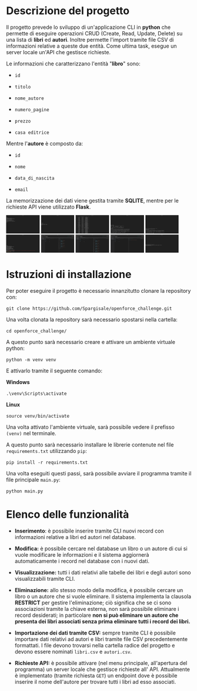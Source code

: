 # Descrizione del progetto

Il progetto prevede lo sviluppo di un'applicazione CLI in **python** che permette di eseguire operazioni CRUD (Create, Read, Update, Delete) su una lista di **libri** ed **autori**. Inoltre permette l'import tramite file CSV di informazioni relative a queste due entità. Come ultima task, esegue un server locale un'API che gestisce richieste.

Le informazioni che caratterizzano l'entità "**libro**" sono: 

- `id`

- `titolo`

- `nome_autore`

- `numero_pagine`

- `prezzo`

- `casa editrice`

Mentre l'**autore** è composto da:

- `id`

- `nome`

- `data_di_nascita`

- `email`

La memorizzazione dei dati viene gestita tramite **SQLITE**, mentre per le richieste API viene utilizzato **Flask**.

<img src="./images/01.png" width="18%"></img> <img src="./images/02.png" width="18%"></img> <img src="./images/03.png" width="18%"></img> <img src="./images/04.png" width="18%"></img> <img src="./images/05.png" width="18%"></img> <img src="./images/06.png" width="18%"></img> <img src="./images/07.png" width="18%"></img> <img src="./images/08.png" width="18%"></img> <img src="./images/09.png" width="18%"></img> <img src="./images/10.png" width="18%"></img> 

# Istruzioni di installazione

Per poter eseguire il progetto è necessario innanzitutto clonare la repository con:

```
git clone https://github.com/Spargisale/openforce_challenge.git
```

Una volta clonata la repository sarà necessario spostarsi nella cartella:

```
cd openforce_challenge/
```

A questo punto sarà necessario creare e attivare un ambiente virtuale python:

```
python -m venv venv
```

E attivarlo tramite il seguente comando:

**Windows**

```
.\venv\Scripts\activate
```

**Linux**

```
source venv/bin/activate
```

Una volta attivato l'ambiente virtuale, sarà possibile vedere il prefisso `(venv)` nel terminale.

A questo punto sarà necessario installare le librerie contenute nel file `requirements.txt` utilizzando `pip`:

```
pip install -r requirements.txt
```

Una volta eseguiti questi passi, sarà possibile avviare il programma tramite il file principale `main.py`:

```
python main.py
```

# Elenco delle funzionalità

- **Inserimento**: è possibile inserire tramite CLI nuovi record con informazioni relative a libri ed autori nel database.

- **Modifica:** è possibile cercare nel database un libro o un autore di cui si vuole modificare le informazioni e il sistema aggiornerà automaticamente i record nel database con i nuovi dati.

- **Visualizzazione:** tutti i dati relativi alle tabelle dei libri e degli autori sono visualizzabili tramite CLI.

- **Eliminazione:** allo stesso modo della modifica, è possibile cercare un libro o un autore che si vuole eliminare. Il sistema implementa la clausola **RESTRICT** per gestire l'eliminazione; ciò significa che se ci sono associazioni tramite la chiave esterna, non sarà possibile eliminare i record desiderati; in particolare **non si può eliminare un autore che presenta dei libri associati senza prima eliminare tutti i record dei libri.**

- **Importazione dei dati tramite CSV:** sempre tramite CLI è possibile importare dati relativi ad autori e libri tramite file CSV precedentemente formattati. I file devono trovarsi nella cartella radice del progetto e devono essere nominati `libri.csv` e `autori.csv`.

- **Richieste API:** è possibile attivare (nel menu principale, all'apertura del programma) un server locale che gestisce richieste all' API. Attualmente è implementato (tramite richiesta `GET`) un endpoint dove è possibile inserire il nome dell'autore per trovare tutti i libri ad esso associati.
